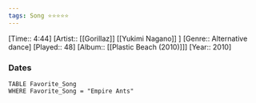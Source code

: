 ```yaml
---
tags: Song ⭐⭐⭐⭐⭐ 
---
```

[Time:: 4:44]
[Artist:: [[Gorillaz]] [[Yukimi Nagano]] ]
[Genre:: Alternative dance]
[Played:: 48]
[Album:: [[Plastic Beach (2010)]]]
[Year:: 2010]
### Dates
````dataview
TABLE Favorite_Song
WHERE Favorite_Song = "Empire Ants"
````
